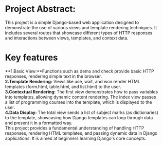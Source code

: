 <h1>Project Abstract:</h1>
  
This project is a simple Django-based web application designed to demonstrate the use of various views and template rendering techniques. It includes several routes that showcase different types of HTTP responses and interactions between views, templates, and context data.<br>

<h1>Key features</h1>

**1.Basic View:**Functions such as demo and check provide basic HTTP responses, rendering simple text in the browser.<br>
**2.Template Rendering:** Views like use, wait, and won render HTML templates (form.html, table.html, and list.html) to the user.<br>
**3.Contextual Rendering:** The first view demonstrates how to pass variables into templates, allowing dynamic content rendering. The index view passes a list of programming courses into the template, which is displayed to the user.<br>
**4.Data Display:** The total view sends a list of subject marks (as dictionaries) to the template, showcasing how Django templates can loop through data and present it in a formatted way.<br>
This project provides a fundamental understanding of handling HTTP responses, rendering HTML templates, and passing dynamic data in Django applications. It is aimed at beginners learning Django's core concepts.
